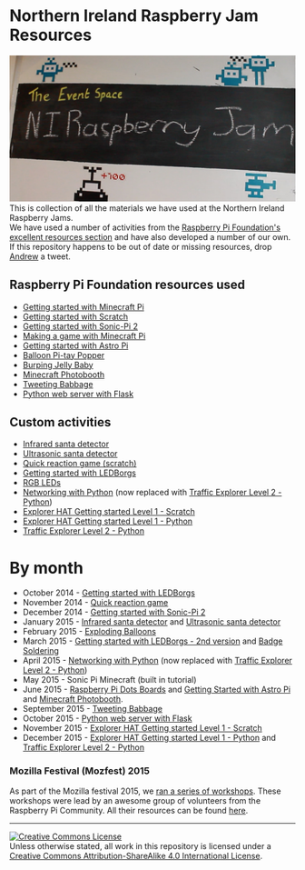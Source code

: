 # Northern Ireland Raspberry Jam Resources

![NI Raspberry Jam sign](images/NIJam.jpg)
This is collection of all the materials we have used at the Northern Ireland Raspberry Jams.   
We have used a number of activities from the [Raspberry Pi Foundation's excellent resources section](https://www.raspberrypi.org/resources/) and have also developed a number of our own.   
If this repository happens to be out of date or missing resources, drop [Andrew](https://twitter.com/gbaman1) a tweet.

## Raspberry Pi Foundation resources used   
- [Getting started with Minecraft Pi](http://www.raspberrypi.org/learning/getting-started-with-minecraft-pi/)
- [Getting started with Scratch](http://www.raspberrypi.org/learning/getting-started-with-scratch/)
- [Getting started with Sonic-Pi 2](http://www.raspberrypi.org/learning/sonic-pi-2-taster/)
- [Making a game with Minecraft Pi](http://www.raspberrypi.org/learning/making-a-game-with-minecraft-pi/)
- [Getting started with Astro Pi](https://www.raspberrypi.org/learning/getting-started-with-astro-pi/)
- [Balloon Pi-tay Popper](https://www.raspberrypi.org/learning/balloon-pi-tay-popper/)
- [Burping Jelly Baby](https://www.raspberrypi.org/learning/burping-jelly-baby/)
- [Minecraft Photobooth](https://www.raspberrypi.org/learning/minecraft-photobooth/)
- [Tweeting Babbage](https://www.raspberrypi.org/learning/tweeting-babbage/)   
- [Python web server with Flask](https://www.raspberrypi.org/learning/python-web-server-with-flask/)

## Custom activities 
- [Infrared santa detector](https://github.com/NIRaspberryJam/Raspberry-Jam-Resources/blob/master/Worksheets/Make%20an%20infrared%20Santa%20detector.pdf?raw=true)   
- [Ultrasonic santa detector](https://github.com/NIRaspberryJam/Raspberry-Jam-Resources/blob/master/Worksheets/Make%20an%20ultrasonic%20Santa%20detector.pdf?raw=true)   
- [Quick reaction game (scratch)](https://github.com/gbaman/quick-reaction-game/blob/master/README-Scratch.md)
- [Getting started with LEDBorgs](https://github.com/NIRaspberryJam/Raspberry-Jam-Resources/blob/master/Worksheets/LEDBorg.pdf?raw=true)
- [RGB LEDs](https://github.com/NIRaspberryJam/Raspberry-Jam-Resources/blob/master/Worksheets/Adding%20RGB%20LEDs.pdf?raw=true)  
- [Networking with Python](https://github.com/NIRaspberryJam/Raspberry-Jam-Resources/blob/master/Worksheets/Networking%20with%20Python.pdf?raw=true) (now replaced with [Traffic Explorer Level 2 - Python](Sections/Traffic-Explorer-Level2))
- [Explorer HAT Getting started Level 1 - Scratch](Sections/Explorer-HAT-Getting-started-Level1)     
- [Explorer HAT Getting started Level 1 - Python](Sections/Explorer-HAT-Getting-started-Level1)   
- [Traffic Explorer Level 2 - Python](Sections/Traffic-Explorer-Level2)   

# By month   

- October 2014 - [Getting started with LEDBorgs](https://github.com/NIRaspberryJam/Raspberry-Jam-Resources/blob/master/Worksheets/LEDBorg.pdf?raw=true)
- November 2014 - [Quick reaction game](https://github.com/gbaman/quick-reaction-game/blob/master/README-Scratch.md)
- December 2014 - [Getting started with Sonic-Pi 2](http://www.raspberrypi.org/learning/sonic-pi-2-taster/)
- January 2015 - [Infrared santa detector](https://github.com/NIRaspberryJam/Raspberry-Jam-Resources/blob/master/Worksheets/Make%20an%20infrared%20Santa%20detector.pdf?raw=true) and [Ultrasonic santa detector](https://github.com/NIRaspberryJam/Raspberry-Jam-Resources/blob/master/Worksheets/Make%20an%20ultrasonic%20Santa%20detector.pdf?raw=true)  
- February 2015 - [Exploding Balloons](https://www.raspberrypi.org/learning/balloon-pi-tay-popper/)   
- March 2015 - [Getting started with LEDBorgs -  2nd version](https://github.com/NIRaspberryJam/Raspberry-Jam-Resources/blob/master/Worksheets/LEDBorg.pdf?raw=true) and [Badge Soldering](https://www.tindie.com/products/PartFusion/i-can-solder-badge-v1/)
- April 2015 - [Networking with Python](https://github.com/NIRaspberryJam/Raspberry-Jam-Resources/blob/master/Worksheets/Networking%20with%20Python.pdf?raw=true) (now replaced with [Traffic Explorer Level 2 - Python](Sections/Traffic-Explorer-Level2))   
- May 2015 - Sonic Pi Minecraft (built in tutorial)
- June 2015 - [Raspberry Pi Dots Boards](https://www.raspberrypi.org/dots/) and [Getting Started with Astro Pi](https://www.raspberrypi.org/learning/getting-started-with-astro-pi/) and [Minecraft Photobooth](https://www.raspberrypi.org/learning/minecraft-photobooth/).   
- September 2015 - [Tweeting Babbage](https://www.raspberrypi.org/learning/tweeting-babbage/)   
- October 2015 - [Python web server with Flask](https://www.raspberrypi.org/learning/python-web-server-with-flask/)
- November 2015 -  [Explorer HAT Getting started Level 1 - Scratch](Sections/Explorer-HAT-Getting-started-Level1)
- December 2015 - [Explorer HAT Getting started Level 1 - Python](Sections/Explorer-HAT-Getting-started-Level1) and [Traffic Explorer Level 2 - Python](Sections/Traffic-Explorer-Level2)   

### Mozilla Festival (Mozfest) 2015   
As part of the Mozilla festival 2015, we [ran a series of workshops](https://www.raspberrypi.org/blog/raspberry-pi-at-mozfest-2015/). These workshops were lead by an awesome group of volunteers from the Raspberry Pi Community. All their resources can be found [here](mozfest2015.md).     

---
<a rel="license" href="http://creativecommons.org/licenses/by-sa/4.0/"><img alt="Creative Commons License" style="border-width:0" src="https://i.creativecommons.org/l/by-sa/4.0/88x31.png" /></a><br />Unless otherwise stated, all work in this repository is licensed under a <a rel="license" href="http://creativecommons.org/licenses/by-sa/4.0/">Creative Commons Attribution-ShareAlike 4.0 International License</a>.
